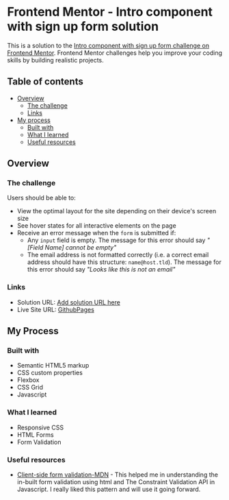# Frontend Mentor - Intro component with sign up form solution

This is a solution to the [Intro component with sign up form challenge on Frontend Mentor](https://www.frontendmentor.io/challenges/intro-component-with-signup-form-5cf91bd49edda32581d28fd1). Frontend Mentor challenges help you improve your coding skills by building realistic projects.

## Table of contents

- [Overview](#overview)
  - [The challenge](#the-challenge)
  - [Links](#links)
- [My process](#my-process)
  - [Built with](#built-with)
  - [What I learned](#what-i-learned)
  - [Useful resources](#useful-resources)

## Overview

### The challenge

Users should be able to:

- View the optimal layout for the site depending on their device's screen size
- See hover states for all interactive elements on the page
- Receive an error message when the `form` is submitted if:
  - Any `input` field is empty. The message for this error should say _"[Field Name] cannot be empty"_
  - The email address is not formatted correctly (i.e. a correct email address should have this structure: `name@host.tld`). The message for this error should say _"Looks like this is not an email"_

### Links

- Solution URL: [Add solution URL here](https://your-solution-url.com)
- Live Site URL: [GithubPages](https://shikhar730.github.io/Frontend-Mentor---Intro-component-with-sign-up-form/)

## My Process

### Built with

- Semantic HTML5 markup
- CSS custom properties
- Flexbox
- CSS Grid
- Javascript

### What I learned

- Responsive CSS
- HTML Forms
- Form Validation

### Useful resources

- [Client-side form validation-MDN](https://developer.mozilla.org/en-US/docs/Learn/Forms/Form_validation) - This helped me in understanding the in-built form validation using html and The Constraint Validation API in Javascript. I really liked this pattern and will use it going forward.
